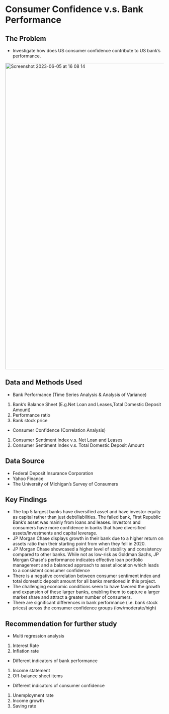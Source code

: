 # Consumer Confidence v.s. Bank Performance

## The Problem
- Investigate how does US consumer confidence contribute to US bank’s performance.
<img width="974" alt="Screenshot 2023-06-05 at 16 08 14" src="https://github.com/florencex5/Finance_Project_1/assets/129706051/5203a01f-62a5-4421-ab73-68315401df49">


## Data and Methods Used
- Bank Performance (Time Series Analysis & Analysis of Variance)
1) Bank’s Balance Sheet (E.g.Net Loan and Leases,Total Domestic Deposit Amount)
2) Performance ratio
3) Bank stock price
- Consumer Confidence (Correlation Analysis)
1) Consumer Sentiment Index v.s. Net Loan and Leases
2) Consumer Sentiment Index v.s. Total Domestic Deposit Amount

## Data Source
- Federal Deposit Insurance Corporation
- Yahoo Finance
- The University of Michigan’s Survey of Consumers

## Key Findings
- The top 5 largest banks have diversified asset and have investor equity as capital rather than just
debt/liabilities. The failed bank, First Republic Bank’s asset was mainly from loans and leases. Investors and
consumers have more confidence in banks that have diversified assets/investments and capital leverage.
- JP Morgan Chase displays growth in their bank due to a higher return on assets ratio than their starting point
from when they fell in 2020.
- JP Morgan Chase showcased a higher level of stability and consistency compared to other banks. While not
as low-risk as Goldman Sachs, JP Morgan Chase's performance indicates effective loan portfolio
management and a balanced approach to asset allocation which leads to a consistent consumer confidence
- There is a negative correlation between consumer sentiment index and total domestic deposit amount for all
banks mentioned in this project.
- The challenging economic conditions seem to have favored the growth and expansion of these larger banks,
enabling them to capture a larger market share and attract a greater number of consumers.
- There are significant differences in bank performance (i.e. bank stock prices) across the consumer
confidence groups (low/moderate/high)

## Recommendation for further study
- Multi regression analysis
1) Interest Rate
2) Inflation rate
- Different indicators of bank performance
1) Income statement
2) Off-balance sheet items
- Different indicators of consumer confidence
1) Unemployment rate
2) Income growth
3) Saving rate

